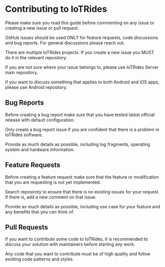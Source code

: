 # Contributing to IoTRides

Please make sure you read this guide before commenting on any issue or creating a new issue or pull request.


GitHub issues should be used ONLY for feature requests, code discussions and bug reports. For general discussions please reach out.

There are multiple IoTRides projects. If you create a new issue you MUST do it in the relevant repository:


If you are not sure where your issue belongs to, please use IoTRides Server main repository.

If you want to discuss something that applies to both Android and iOS apps, please use Android repository.

## Bug Reports

Before creating a bug report make sure that you have tested latest official release with default configuration.

Only create a bug report issue if you are confident that there is a problem in IoTRides software.

Provide as much details as possible, including log fragments, operating system and hardware information.

## Feature Requests

Before creating a feature request make sure that the feature or modification that you are requesting is not yet implemented.

Search reposiroty to ensure that there is no existing issues for your request. If there is, add a new comment on that issue.

Provide as much details as possible, including use case for your feature and any benefits that you can think of.

## Pull Requests

If you want to contribute some code to IoTRides, it is recommended to discuss your solution with maintainers before starting any work.

Any code that you want to contribute must be of high quality and follow existing code patterns and styles.

